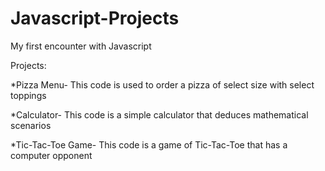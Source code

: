 # Javascript-Projects
My first encounter with Javascript

Projects:

*Pizza Menu-
  This code is used to order a pizza of select size with select toppings

*Calculator-
  This code is a simple calculator that deduces mathematical scenarios

*Tic-Tac-Toe Game-
  This code is a game of Tic-Tac-Toe that has a computer opponent

